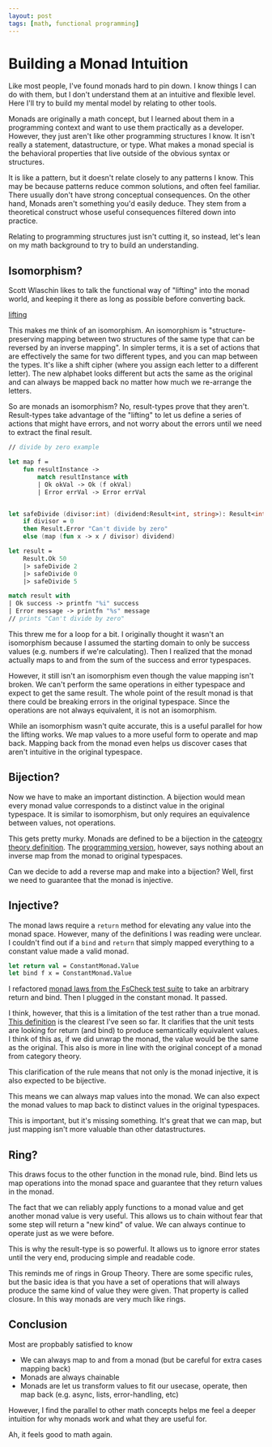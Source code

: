 ```yaml
---
layout: post
tags: [math, functional programming]
---
```

# Building a Monad Intuition

Like most people, I've found monads hard to pin down. I know things I can do with them, but I don't understand them at an intuitive and flexible level. Here I'll try to build my mental model by relating to other tools.

Monads are originally a math concept, but I learned about them in a programming context and want to use them practically as a developer. However, they just aren't like other programming structures I know. It isn't really a statement, datastructure, or type. What makes a monad special is the behavioral properties that live outside of the obvious syntax or structures.

It is like a pattern, but it doesn't relate closely to any patterns I know. This may be because patterns reduce common solutions, and often feel familiar. There usually don't have strong conceptual consequences. On the other hand, Monads aren't something you'd easily deduce. They stem from a theoretical construct whose useful consequences filtered down into practice. 

Relating to programming structures just isn't cutting it, so instead, let's lean on my math background to try to build an understanding.

## Isomorphism?

<!-- TODO: I concluded that they aren't an isomorphism, but the wikipedia article states that every monad is formed by a set of adjunctions, and adjuctions are a pair of bijectional functions between two sets. This means they would be an isomorphism... I'm confused

I think the mistake i'm making is that result types are actually monads of the (Success + Error) space

Ah. I see my mistake. A bijections is only the same as an isomorphism for an unstructured set. We also have operations that apply to each type set. Those operations could fail for the one side or the other and thus bijection != isomorphism
 -->
Scott Wlaschin likes to talk the functional way of "lifting" into the monad world, and keeping it there as long as possible before converting back.

[lifting]()

This makes me think of an isomorphism. An isomorphism is "structure-preserving mapping between two structures of the same type that can be reversed by an inverse mapping". In simpler terms, it is a set of actions that are effectively the same for two different types, and you can map between the types. It's like a shift cipher (where you assign each letter to a different letter). The new alphabet looks different but acts the same as the original and can always be mapped back no matter how much we re-arrange the letters.

So are monads an isomorphism? No, result-types prove that they aren't. Result-types take advantage of the "lifting" to let us define a series of actions that might have errors, and not worry about the errors until we need to extract the final result.
```fs
// divide by zero example

let map f = 
    fun resultInstance -> 
        match resultInstance with
        | Ok okVal -> Ok (f okVal)
        | Error errVal -> Error errVal


let safeDivide (divisor:int) (dividend:Result<int, string>): Result<int, string> = 
    if divisor = 0
    then Result.Error "Can't divide by zero"
    else (map (fun x -> x / divisor) dividend) 

let result = 
    Result.Ok 50 
    |> safeDivide 2
    |> safeDivide 0
    |> safeDivide 5

match result with
| Ok success -> printfn "%i" success
| Error message -> printfn "%s" message
// prints "Can't divide by zero"

```

This threw me for a loop for a bit. I originally thought it wasn't an isomorphism because I assumed the starting domain to only be success values (e.g. numbers if we're calculating). 
Then I realized that the monad actually maps to and from the sum of the success and error typespaces. 

However, it still isn't an isomorphism even though the value mapping isn't broken. We can't perform the same operations in either typespace and expect to get the same result. The whole point of the result monad is that there could be breaking errors in the original typespace. Since the operations are not always equivalent, it is not an isomorphism.

While an isomorphism wasn't quite accurate, this is a useful parallel for how the lifting works. We map values to a more useful form to operate and map back. Mapping back from the monad even helps us discover cases that aren't intuitive in the original typespace.

## Bijection?

Now we have to make an important distinction. A bijection would mean every monad value corresponds to a distinct value in the original typespace. It is similar to isomorphism, but only requires an equivalence between values, not operations.

This gets pretty murky. Monads are defined to be a bijection in the [cateogry theory definition](https://en.wikipedia.org/wiki/Monad_(category_theory)). The [programming version](https://wiki.haskell.org/Monad_laws), however, says nothing about an inverse map from the monad to original typespaces. 

Can we decide to add a reverse map and make into a bijection? Well, first we need to guarantee that the monad is injective.

## Injective?

The monad laws require a `return` method for elevating any value into the monad space. However, many of the definitions I was reading were unclear. I couldn't find out if a `bind` and `return` that simply mapped everything to a constant value made a valid monad.

```fs
let return val = ConstantMonad.Value
let bind f x = ConstantMonad.Value
```

I refactored [monad laws from the FsCheck test suite](https://github.com/fscheck/FsCheck/blob/9cc51c65ab0051e6d90cba4e138b96f5da980397/tests/FsCheck.Test/Gen.fs#L403) to take an arbitrary return and bind. Then I plugged in the constant monad. It passed. 

I think, however, that this is a limitation of the test rather than a true monad. [This definition](https://wiki.haskell.org/Monad_laws) is the clearest I've seen so far. It clarifies that the unit tests are looking for return (and bind) to produce semantically equivalent values. I think of this as, if we did unwrap the monad, the value would be the same as the original. This also is more in line with the original concept of a monad from category theory. 
<!-- This article also helps clarify the rules https://www.sitepoint.com/how-optional-breaks-the-monad-laws-and-why-it-matters -->

This clarification of the rule means that not only is the monad injective, it is also expected to be bijective.

This means we can always map values into the monad. We can also expect the monad values to map back to distinct values in the original typespaces.

This is important, but it's missing something. It's great that we can map, but just mapping isn't more valuable than other datastructures. 

## Ring?

This draws focus to the other function in the monad rule, bind. Bind lets us map operations into the monad space and guarantee that they return values in the monad.

The fact that we can reliably apply functions to a monad value and get another monad value is very useful. This allows us to chain without fear that some step will return a "new kind" of value. We can always continue to operate just as we were before. 

This is why the result-type is so powerful. It allows us to ignore error states until the very end, producing simple and readable code.

This reminds me of rings in Group Theory. There are some specific rules, but the basic idea is that you have a set of operations that will always produce the same kind of value they were given. That property is called closure. In this way monads are very much like rings.

## Conclusion

Most are propbably satisfied to know
- We can always map to and from a monad (but be careful for extra cases mapping back)
- Monads are always chainable
- Monads are let us transform values to fit our usecase, operate, then map back (e.g. async, lists, error-handling, etc)

However, I find the parallel to other math concepts helps me feel a deeper intuition for why monads work and what they are useful for.

Ah, it feels good to math again.



<!-- 
adapted from https://github.com/fscheck/FsCheck/blob/9cc51c65ab0051e6d90cba4e138b96f5da980397/tests/FsCheck.Test/Gen.fs#L403

let sample n = Gen.sample 1000 n

let sample1 gn = sample 1 gn |> List.head

module MonadLaws =
    let LeftIdentity bind _return (a:'a) (f:'a -> 'b) =
        let f = f >> _return
        let left = (bind (_return a)  f)
        let right = f a
        left = right 
    let RightIdentity bind _return (a:'a) =
        let m = _return a
        let left = bind m _return
        let right = m
        left = right
    let Associativity bind _return (a:'a) (f:'a->'b) (g:'b->'c) =
        let m = _return a
        let f = f >> _return
        let g = g >> _return
        let left = bind (bind m f) g
        let right =  bind m (fun x -> bind (f x)  g)
        left = right

    let All bind _return =
        (LeftIdentity bind _return) |@ "Left Identity"
        .&. (RightIdentity bind _return) |@ "RightIdentity"
        .&. (Associativity bind _return) |@ "Associativity"

type EmptyMonad<'a> = 
    | Empty

[<Fact>]
let ``should satisfy Monad laws``() =
    //let bind = (>>=)
    //let _return = Gen.constant
    let bind x f = Empty
    let _return x = Empty
    Check.Quick (MonadLaws.All bind _return)

 -->